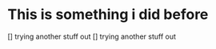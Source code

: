 # This is something i did before

[] trying another stuff out                [] trying another stuff out                